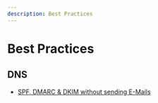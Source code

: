 ```yaml
---
description: Best Practices
---
```


# Best Practices

## DNS

- [SPF, DMARC & DKIM without sending E-Mails](/docs/best-practices/dns/recommended-dns-records)